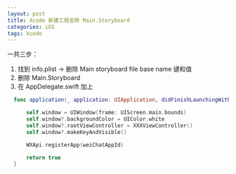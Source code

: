 ```yaml
---
layout: post
title: Xcode 新建工程去除 Main.Storyboard
categories: iOS
tags: Xcode
---
```


一共三步：

1. 找到 info.plist -> 删除 Main storyboard file base name 键和值
2. 删除 Main.Storyboard
3. 在 AppDelegate.swift 加上
```swift
  func application(_ application: UIApplication, didFinishLaunchingWithOptions launchOptions: [UIApplicationLaunchOptionsKey: Any]?) -> Bool {

      self.window = UIWindow(frame: UIScreen.main.bounds)
      self.window?.backgroundColor = UIColor.white
      self.window?.rootViewController = XXXViewController()
      self.window?.makeKeyAndVisible()

      WXApi.registerApp(weiChatAppId)

      return true
  }
```
